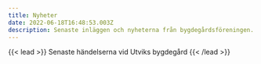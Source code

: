 ```yaml
---
title: Nyheter
date: 2022-06-18T16:48:53.003Z
description: Senaste inläggen och nyheterna från bygdegårdsföreningen.
---
```


{{< lead >}}
Senaste händelserna vid Utviks bygdegård
{{< /lead >}}
